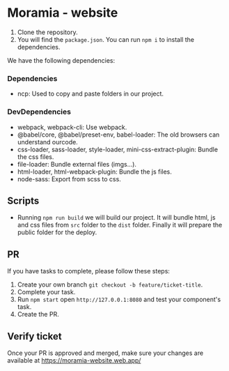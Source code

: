 # Moramia - website

1. Clone the repository.
2. You will find the `package.json`. You can run `npm i` to install the dependencies.

We have the following dependencies:

### Dependencies
* ncp: Used to copy and paste folders in our project.

### DevDependencies
* webpack, webpack-cli: Use webpack.
* @babel/core, @babel/preset-env, babel-loader: The old browsers can understand ourcode.
* css-loader, sass-loader, style-loader, mini-css-extract-plugin: Bundle the css files.
* file-loader: Bundle external files (imgs...).
* html-loader, html-webpack-plugin: Bundle the js files.
* node-sass: Export from scss to css.

## Scripts

* Running `npm run build` we will build our project. It will bundle html, js and css files from `src` folder to the `dist` folder. Finally it will prepare the public folder for the deploy.

## PR

If you have tasks to complete, please follow these steps:

1. Create your own branch `git checkout -b feature/ticket-title`.
2. Complete your task.
3. Run `npm start` open `http://127.0.0.1:8080` and test your component's task.
4. Create the PR.

## Verify ticket

Once your PR is approved and merged, make sure your changes are available at https://moramia-website.web.app/
